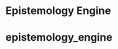 # Epistemology Engine

<!-- Replace this block with the Dual-Column Canonical Blueprint (final summary of Steps 0–10) from SPEC-001. -->
# epistemology_engine
